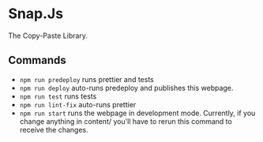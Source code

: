 # Snap.Js

The Copy-Paste Library.

## Commands

- `npm run predeploy` runs prettier and tests
- `npm run deploy` auto-runs predeploy and publishes this webpage.
- `npm run test` runs tests
- `npm run lint-fix` auto-runs prettier
- `npm run start` runs the webpage in development mode. Currently, if you change anything in content/ you'll have to rerun this command to receive the changes.
